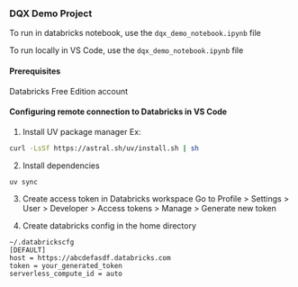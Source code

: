 ### DQX Demo Project

To run in databricks notebook, use the `dqx_demo_notebook.ipynb` file

To run locally in VS Code, use the `dqx_demo_notebook.ipynb` file


#### Prerequisites

Databricks Free Edition account


#### Configuring remote connection to Databricks in VS Code

1. Install UV package manager
Ex: 
```bash
curl -LsSf https://astral.sh/uv/install.sh | sh
```

2. Install dependencies
```
uv sync
```

3. Create access token in Databricks workspace
Go to Profile > Settings > User > Developer > Access tokens > Manage > Generate new token

4. Create databricks config in the home directory
```
~/.databrickscfg
[DEFAULT]
host = https://abcdefasdf.databricks.com
token = your_generated_token
serverless_compute_id = auto
```
